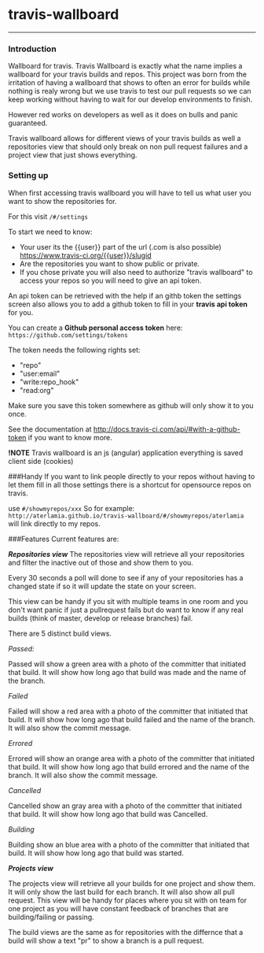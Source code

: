 # travis-wallboard

---------
### Introduction

Wallboard for travis.
Travis Wallboard is exactly what the name implies a wallboard for your travis builds and repos.
This project was born from the irritation of having a wallboard that shows to often an error for builds while nothing is realy wrong but we use travis to test our pull requests so we can keep working without having to wait for our develop environments to finish. 

However red works on developers as well as it does on bulls and panic guaranteed.

Travis wallboard allows for different views of your travis builds as well a repositories view that should only break on non pull request failures and a project view that just shows everything.

### Setting up
When first accessing travis wallboard you will have to tell us what user you want to show the repositories for.

For this visit `/#/settings`

To start we need to know:
* Your user its the {{user}} part of the url (.com is also possible) https://www.travis-ci.org/{{user}}/slugid
* Are the repositories you want to show public or private.
* If you chose private you will also need to authorize "travis wallboard" to access your repos so you will need to give an api token.

An api token can be retrieved with the help if an githb token the settings screen also allows you to add a github token to fill in your **travis api token** for you.

You can create a **Github personal access token** here:
`https://github.com/settings/tokens`

The token needs the following rights set:
*  "repo"
*  "user:email"
*  "write:repo_hook"
*  "read:org"

Make sure you save this token somewhere as github will only show it to you once.

See the documentation at http://docs.travis-ci.com/api/#with-a-github-token if you want to know more.

**!NOTE** Travis wallboard is an js (angular) application everything is saved client side (cookies)

###Handy
If you want to link people directly to your repos without having to let them fill in all those settings there is a shortcut for opensource repos on travis.

use `#/showmyrepos/xxx` 
So for example:
`http://aterlamia.github.io/travis-wallboard/#/showmyrepos/aterlamia`
will link directly to my repos.

###Features
Current features are:

***Repositories view***
The repositories view will retrieve all your repositories and filter the inactive out of those and show them to you.

Every 30 seconds a poll will done to see if any of your repositories has a changed state if so it will update the state on your screen.

This view can be handy if you sit with multiple teams in one room and you don't want panic if just a pullrequest fails but do want to know if any real builds (think of master, develop or release branches) fail.

There are 5 distinct build views.

*Passed:*

Passed will show a green area with a photo of the committer that initiated that build.
It will show how long ago that build was made and the name of the branch.

*Failed*

Failed will show a red area with a photo of the committer that initiated that build.
It will show how long ago that build  failed and the name of the branch. It will also show the commit message.

*Errored*

Errored will show an orange area with a photo of the committer that initiated that build.
It will show how long ago that build errored and the name of the branch. It will also show the commit message.

*Cancelled*

Cancelled show an gray area with a photo of the committer that initiated that build.
It will show how long ago that build was Cancelled.

*Building*

Building show an blue area with a photo of the committer that initiated that build.
It will show how long ago that build was started.

***Projects view***

The projects view will retrieve all your builds for one project and show them. It will only show the last build for each branch. It will also show all pull request. This view will be handy for places where you sit with on team for one project as you will have constant feedback of branches that are building/failing or passing.

The build views are the same as for repositories with the differnce that a build will show a text "pr" to show a branch is a pull request.  
